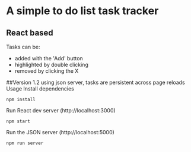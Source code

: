 # A simple to do list task tracker
## React based
Tasks can be: <br>
- added with the 'Add' button <br>
- highlighted by double clicking <br>
- removed by clicking the X <br>

##Version 1.2
using json server, tasks are persistent across page reloads
Usage
Install dependencies

`npm install`

Run React dev server (http://localhost:3000)

`npm start`

Run the JSON server (http://localhost:5000)

`npm run server`

